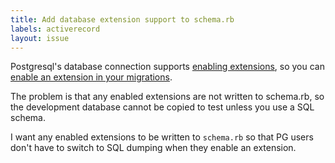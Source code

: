 ```yaml
---
title: Add database extension support to schema.rb
labels: activerecord
layout: issue
---
```


Postgresql's database connection supports [enabling extensions](https://github.com/rails/rails/blob/master/activerecord/lib/active_record/connection_adapters/postgresql_adapter.rb#L588-592), so you can [enable an extension in your migrations](https://github.com/rails/rails/blob/master/activerecord/test/cases/adapters/postgresql/hstore_test.rb#L14-17).

The problem is that any enabled extensions are not written to schema.rb, so the development database cannot be copied to test unless you use a SQL schema.

I want any enabled extensions to be written to `schema.rb` so that PG users don't have to switch to SQL dumping when they enable an extension.

